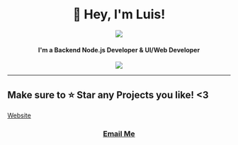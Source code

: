 <h1 align="center">👋 Hey, I'm Luis!</h1> 
<p align="center">
    <img style="text-align: center" src="https://discord.c99.nl/widget/theme-4/479456028967305247.png">
</p>

<h4 align="center">I'm a Backend Node.js Developer & UI/Web Developer<br></h4>

<p align="center">
    <img align="center" src="https://github-readme-stats.vercel.app/api?username=HypnoticSiege&show_icons=true&theme=react">
</p>
<hr>
<h2>Make sure to ⭐ Star any Projects you like! <3</h2
<h3 align="center"><a href='https://hypnoticsiege.codes' target="_blank">Website</a></h3>
<h3 align="center"><a href='mailto: luis@hypnoticsiege.codes' target="_blank">Email Me</a></h3>
